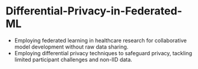 # Differential-Privacy-in-Federated-ML
* Employing federated learning in healthcare research for collaborative model development without raw data sharing.
* Employing differential privacy techniques to safeguard privacy, tackling limited participant challenges and non-IID data.
